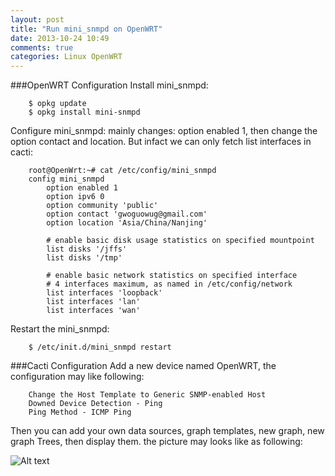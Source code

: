 ```yaml
---
layout: post
title: "Run mini_snmpd on OpenWRT"
date: 2013-10-24 10:49
comments: true
categories: Linux OpenWRT
---
```

###OpenWRT Configuration
Install mini_snmpd:

```
	$ opkg update
	$ opkg install mini-snmpd
```

Configure mini_snmpd: mainly changes: option enabled 1, then change the option contact and location. But infact we can only fetch list interfaces in cacti:

```
	root@OpenWrt:~# cat /etc/config/mini_snmpd 
	config mini_snmpd
		option enabled 1
		option ipv6 0
		option community 'public'
		option contact 'gwoguowug@gmail.com'
		option location 'Asia/China/Nanjing'
	
		# enable basic disk usage statistics on specified mountpoint
		list disks '/jffs'
		list disks '/tmp'
	
		# enable basic network statistics on specified interface
		# 4 interfaces maximum, as named in /etc/config/network
		list interfaces 'loopback'
		list interfaces 'lan'
		list interfaces 'wan'
```

Restart the mini_snmpd:

```
	$ /etc/init.d/mini_snmpd restart
```

###Cacti Configuration
Add a new device named OpenWRT, the configuration may like following:  

```
	Change the Host Template to Generic SNMP-enabled Host
	Downed Device Detection - Ping
	Ping Method - ICMP Ping
```

Then you can add your own data sources, graph templates, new graph, new graph Trees, then display them. the picture may looks like as following:

![Alt text](/images/Openwrt_cacti.jpg "OpenWRT cacti")
